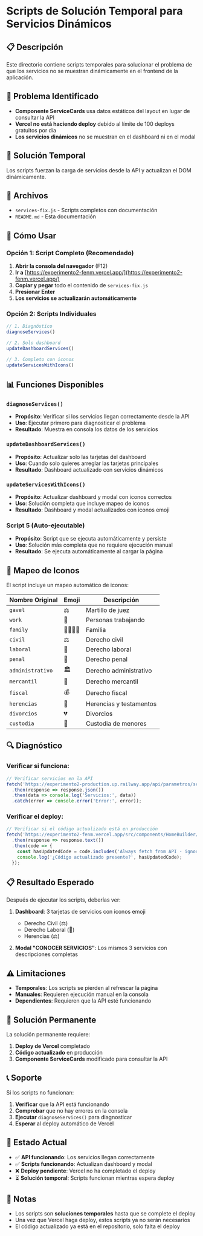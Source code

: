 # Scripts de Solución Temporal para Servicios Dinámicos

## 📋 Descripción

Este directorio contiene scripts temporales para solucionar el problema de que los servicios no se muestran dinámicamente en el frontend de la aplicación.

## 🚨 Problema Identificado

- **Componente ServiceCards** usa datos estáticos del layout en lugar de consultar la API
- **Vercel no está haciendo deploy** debido al límite de 100 deploys gratuitos por día
- **Los servicios dinámicos** no se muestran en el dashboard ni en el modal

## 🔧 Solución Temporal

Los scripts fuerzan la carga de servicios desde la API y actualizan el DOM dinámicamente.

## 📁 Archivos

- `services-fix.js` - Scripts completos con documentación
- `README.md` - Esta documentación

## 🚀 Cómo Usar

### Opción 1: Script Completo (Recomendado)

1. **Abrir la consola del navegador** (F12)
2. **Ir a** [https://experimento2-fenm.vercel.app/](https://experimento2-fenm.vercel.app/)
3. **Copiar y pegar** todo el contenido de `services-fix.js`
4. **Presionar Enter**
5. **Los servicios se actualizarán automáticamente**

### Opción 2: Scripts Individuales

```javascript
// 1. Diagnóstico
diagnoseServices()

// 2. Solo dashboard
updateDashboardServices()

// 3. Completo con iconos
updateServicesWithIcons()
```

## 📊 Funciones Disponibles

### `diagnoseServices()`
- **Propósito**: Verificar si los servicios llegan correctamente desde la API
- **Uso**: Ejecutar primero para diagnosticar el problema
- **Resultado**: Muestra en consola los datos de los servicios

### `updateDashboardServices()`
- **Propósito**: Actualizar solo las tarjetas del dashboard
- **Uso**: Cuando solo quieres arreglar las tarjetas principales
- **Resultado**: Dashboard actualizado con servicios dinámicos

### `updateServicesWithIcons()`
- **Propósito**: Actualizar dashboard y modal con iconos correctos
- **Uso**: Solución completa que incluye mapeo de iconos
- **Resultado**: Dashboard y modal actualizados con iconos emoji

### Script 5 (Auto-ejecutable)
- **Propósito**: Script que se ejecuta automáticamente y persiste
- **Uso**: Solución más completa que no requiere ejecución manual
- **Resultado**: Se ejecuta automáticamente al cargar la página

## 🎯 Mapeo de Iconos

El script incluye un mapeo automático de iconos:

| Nombre Original | Emoji | Descripción |
|----------------|-------|-------------|
| `gavel` | ⚖️ | Martillo de juez |
| `work` | 👥 | Personas trabajando |
| `family` | 👨‍👩‍👧‍👦 | Familia |
| `civil` | ⚖️ | Derecho civil |
| `laboral` | 👥 | Derecho laboral |
| `penal` | 🚨 | Derecho penal |
| `administrativo` | 🏛️ | Derecho administrativo |
| `mercantil` | 💼 | Derecho mercantil |
| `fiscal` | 💰 | Derecho fiscal |
| `herencias` | 📜 | Herencias y testamentos |
| `divorcios` | 💔 | Divorcios |
| `custodia` | 👶 | Custodia de menores |

## 🔍 Diagnóstico

### Verificar si funciona:

```javascript
// Verificar servicios en la API
fetch('https://experimento2-production.up.railway.app/api/parametros/services')
  .then(response => response.json())
  .then(data => console.log('Servicios:', data))
  .catch(error => console.error('Error:', error));
```

### Verificar el deploy:

```javascript
// Verificar si el código actualizado está en producción
fetch('https://experimento2-fenm.vercel.app/src/components/HomeBuilder/ComponentRenderer.tsx')
  .then(response => response.text())
  .then(code => {
    const hasUpdatedCode = code.includes('Always fetch from API - ignore static layout data');
    console.log('¿Código actualizado presente?', hasUpdatedCode);
  });
```

## 📋 Resultado Esperado

Después de ejecutar los scripts, deberías ver:

1. **Dashboard**: 3 tarjetas de servicios con iconos emoji
   - Derecho Civil (⚖️)
   - Derecho Laboral (👥)
   - Herencias (⚖️)

2. **Modal "CONOCER SERVICIOS"**: Los mismos 3 servicios con descripciones completas

## ⚠️ Limitaciones

- **Temporales**: Los scripts se pierden al refrescar la página
- **Manuales**: Requieren ejecución manual en la consola
- **Dependientes**: Requieren que la API esté funcionando

## 🔄 Solución Permanente

La solución permanente requiere:

1. **Deploy de Vercel** completado
2. **Código actualizado** en producción
3. **Componente ServiceCards** modificado para consultar la API

## 📞 Soporte

Si los scripts no funcionan:

1. **Verificar** que la API está funcionando
2. **Comprobar** que no hay errores en la consola
3. **Ejecutar** `diagnoseServices()` para diagnosticar
4. **Esperar** al deploy automático de Vercel

## 🎯 Estado Actual

- ✅ **API funcionando**: Los servicios llegan correctamente
- ✅ **Scripts funcionando**: Actualizan dashboard y modal
- ❌ **Deploy pendiente**: Vercel no ha completado el deploy
- ⏳ **Solución temporal**: Scripts funcionan mientras espera deploy

## 📝 Notas

- Los scripts son **soluciones temporales** hasta que se complete el deploy
- Una vez que Vercel haga deploy, estos scripts ya no serán necesarios
- El código actualizado ya está en el repositorio, solo falta el deploy 